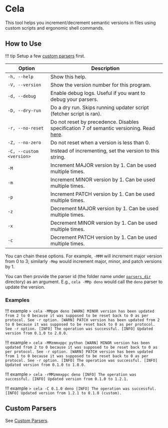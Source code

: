 # Cela

This tool helps you increment/decrement semantic versions in files using custom
scripts and ergonomic shell commands.

## How to Use

<!-- deno-fmt-ignore -->
!!! tip
    Setup a few [custom parsers](#custom-parsers) first.

<!-- deno-fmt-ignore -->
| Option                   | Description                                                                       |
| ------------------------ | --------------------------------------------------------------------------------- |
| `-h, --help`             | Show this help.                                                                   |
| `-V, --version`          | Show the version number for this program.                                         |
| `-d, --debug`            | Enable debug logs. Useful if you want to debug your parsers.                      |
| `-D, --dry-run`          | Do a dry run. Skips running updater script (fetcher script is ran).               |
| `-r, --no-reset`         | Do not reset by precedence. Disables specification 7 of semantic versioning. Read [here](https://semver.org/#spec-item-7). |
| `-Z, --no-zero`          | Do not reset when a version is less than 0.                                       |
| `-C, --custom <version>` | Instead of incrementing, set the version to this string.                          |
| `-M`                     | Increment MAJOR version by 1. Can be used multiple times.                         |
| `-m`                     | Increment MINOR version by 1. Can be used multiple times.                         |
| `-p`                     | Increment PATCH version by 1. Can be used multiple times.                         |
| `-z`                     | Decrement MAJOR version by 1. Can be used multiple times.                         |
| `-x`                     | Decrement MINOR version by 1. Can be used multiple times.                         |
| `-c`                     | Decrement PATCH version by 1. Can be used multiple times.                         |

You can chain these options. For example, `-MMM` will increment major version
from 0 to 3; similarly `-Mmp` would increment major, minor, and patch versions
by 1.

You can then provide the parser id (the folder name under
[`parsers_dir`](/custom-parsers/#custom-parsers) directory) as an argument.
E.g., `cela -MMp deno` would call the `deno` parser to update the version.

### Examples

<!-- deno-fmt-ignore -->
!!! example
    ```
    > cela -MMppm deno
    [WARN] MINOR version has been updated from 2 to 0 because it was supposed to be reset back to 0 as per protocol. See -r option.
    [WARN] PATCH version has been updated from 2 to 0 because it was supposed to be reset back to 0 as per protocol. See -r option.
    [INFO] The operation was successful.
    [INFO] Updated version from 0.1.0 to 2.0.0.
    ```

<!-- deno-fmt-ignore -->
!!! example
    ```
    > cela -MMzmmxppc python
    [WARN] MINOR version has been updated from 2 to 0 because it was supposed to be reset back to 0 as per protocol. See -r option.
    [WARN] PATCH version has been updated from 1 to 0 because it was supposed to be reset back to 0 as per protocol. See -r option.
    [INFO] The operation was successful.
    [INFO] Updated version from 0.1.0 to 1.0.0.
    ```

<!-- deno-fmt-ignore -->
!!! example
    ```
    > cela -rMMzmmxppc deno
    [INFO] The operation was successful.
    [INFO] Updated version from 0.1.0 to 1.2.1.
    ```

<!-- deno-fmt-ignore -->
!!! example
    ```
    > cela -C 0.1.0 deno
    [INFO] The operation was successful.
    [INFO] Updated version from 1.2.1 to 0.1.0 (custom).
    ```

## Custom Parsers

See [Custom Parsers](/custom-parsers).
